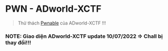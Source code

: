 # PWN - ADworld-XCTF

>Thử thách [Pwnable](https://adworld.xctf.org.cn/challenges/list) của ADworld-XCTF !!!

### NOTE: Giao diện ADworld-XCTF update 10/07/2022 => Chall bị thay đổi!!!
